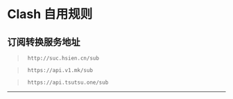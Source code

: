 # Clash 自用规则
## 订阅转换服务地址

>      http://suc.hsien.cn/sub

>      https://api.v1.mk/sub

>      https://api.tsutsu.one/sub


---